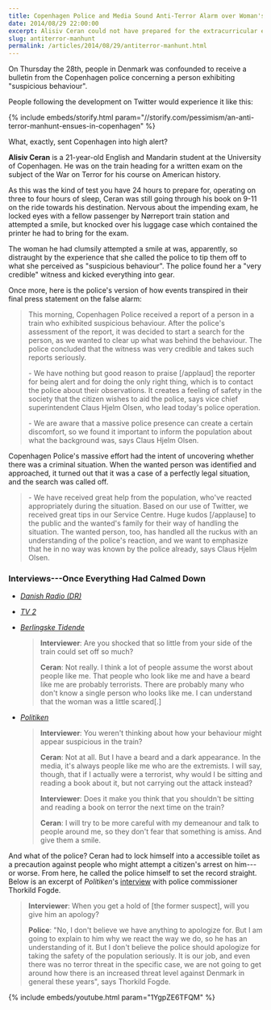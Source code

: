 ```yaml
---
title: Copenhagen Police and Media Sound Anti-Terror Alarm over Woman's Unease at Train Passenger
date: 2014/08/29 22:00:00
excerpt: Alisiv Ceran could not have prepared for the extracurricular events that transpired on his way to an American-history exam on the War on Terror.
slug: antiterror-manhunt
permalink: /articles/2014/08/29/antiterror-manhunt.html
---
```

On Thursday the 28th, people in Denmark was confounded to receive a bulletin from the Copenhagen police concerning a person exhibiting "suspicious behaviour".

People following the development on Twitter would experience it like this:

{% include embeds/storify.html param="//storify.com/pessimism/an-anti-terror-manhunt-ensues-in-copenhagen" %}

What, exactly, sent Copenhagen into high alert?

**Alisiv Ceran** is a 21-year-old English and Mandarin student at the University of Copenhagen. He was on the train heading for a written exam on the subject of the War on Terror for his course on American history.

As this was the kind of test you have 24 hours to prepare for, operating on three to four hours of sleep, Ceran was still going through his book on 9-11 on the ride towards his destination. Nervous about the impending exam, he locked eyes with a fellow passenger by Nørreport train station and attempted a smile, but knocked over his luggage case which contained the printer he had to bring for the exam.

The woman he had clumsily attempted a smile at was, apparently, so distraught by the experience that she called the police to tip them off to what she perceived as "suspicious behaviour". The police found her a "very credible" witness and kicked everything into gear.

Once more, here is the police's version of how events transpired in their final press statement on the false alarm:

>This morning, Copenhagen Police received a report of a person in a train who exhibited suspicious behaviour. After the police's assessment of the report, it was decided to start a search for the person, as we wanted to clear up what was behind the behaviour. The police concluded that the witness was very credible and takes such reports seriously.
>
>\- We have nothing but good reason to praise [/applaud] the reporter for being alert and for doing the only right thing, which is to contact the police about their observations. It creates a feeling of safety in the society that the citizen wishes to aid the police, says vice chief superintendent Claus Hjelm Olsen, who lead today's police operation.
>
>\- We are aware that a massive police presence can create a certain discomfort, so we found it important to inform the population about what the background was, says Claus Hjelm Olsen.
>
Copenhagen Police's massive effort had the intent of uncovering whether there was a criminal situation. When the wanted person was identified and approached, it turned out that it was a case of a perfectly legal situation, and the search was called off.
>
>\- We have received great help from the population, who've reacted appropriately during the situation. Based on our use of Twitter, we received great tips in our Service Centre. Huge kudos [/applause] to the public and the wanted's family for their way of handling the situation. The wanted person, too, has handled all the ruckus with an understanding of the police's reaction, and we want to emphasize that he in no way was known by the police already, says Claus Hjelm Olsen.

### Interviews---Once Everything Had Calmed Down ###

* <i>[Danish Radio (DR)](http://www.dr.dk/Nyheder/Indland/2014/08/28/152102.htm)</i>
* <i>[TV 2](http://nyhederne.tv2.dk/krimi/2014-08-28-bombemand-var-uskyldig-studerende)</i>
* <i>[Berlingske Tidende](http://www.b.dk/nationalt/maalet-for-menneskejagten-mange-tror-det-vaerste-om-folk-som-mig)</i>

    >**Interviewer**: Are you shocked that so little from your side of the train could set off so much?
    >
    >**Ceran**: Not really. I think a lot of people assume the worst about people like me. That people who look like me and have a beard like me are probably terrorists. There are probably many who don't know a single person who looks like me. I can understand that the woman was a little scared[.]

* <i>[Politiken](http://politiken.dk/indland/ECE2380165/offer-for-politi--og-mediejagt-jeg-vil-bare-gerne-vaere-gymnasielaerer/)</i>

    >**Interviewer**: You weren't thinking about how your behaviour might appear suspicious in the train?
    >
    >**Ceran**: Not at all. But I have a beard and a dark appearance. In the media, it's always people like me who are the extremists. I will say, though, that if I actually were a terrorist, why would I be sitting and reading a book about it, but not carrying out the attack instead?
    >
    >**Interviewer**: Does it make you think that you shouldn't be sitting and reading a book on terror the next time on the train?
    >
    >**Ceran**: I will try to be more careful with my demeanour and talk to people around me, so they don't fear that something is amiss. And give them a smile.

And what of the police? Ceran had to lock himself into a accessible toilet as a precaution against people who might attempt a citizen's arrest on him---or worse. From here, he called the police himself to set the record straight. Below is an excerpt of <i>Politiken</i>'s [interview](http://politiken.dk/indland/ECE2379596/politidirektoer-efter-menneskejagt-vi-har-ikke-noget-at-undskylde/) with police commissioner Thorkild Fogde.

>**Interviewer**: When you get a hold of [the former suspect], will you give him an apology?
>
>**Police**: "No, I don't believe we have anything to apologize for. But I am going to explain to him why we react the way we do, so he has an understanding of it. But I don't believe the police should apologize for taking the safety of the population seriously. It is our job, and even there was no terror threat in the specific case, we are not going to get around how there is an increased threat level against Denmark in general these years", says Thorkild Fogde.

{% include embeds/youtube.html param="1YgpZE6TFQM" %}
